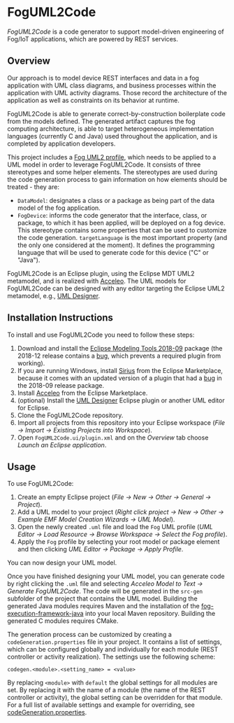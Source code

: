 # FogUML2Code

*FogUML2Code* is a code generator to support model-driven engineering of Fog/IoT applications, which are powered by REST services.


## Overview

Our approach is to model device REST interfaces and data in a fog application with UML class diagrams, and business processes within the application with UML activity diagrams. Those record the architecture of the application as well as constraints on its behavior at runtime.

FogUML2Code is able to generate correct-by-construction boilerplate code from the models defined. The generated artifact captures the fog computing architecture, is able to target heterogeneous implementation languages (currently C and Java) used throughout the application, and is completed by application developers.

This project includes a [Fog UML2 profile](./FogUMLProfile), which needs to be applied to a UML model in order to leverage FogUML2Code. It consists of three stereotypes and some helper elements. The stereotypes are used during the code generation process to gain information on how elements should be treated - they are:
* `DataModel`: designates a class or a package as being part of the data model of the fog application.
* `FogDevice`: informs the code generator that the interface, class, or package, to which it has been applied, will be deployed on a fog device. This stereotype contains some properties that can be used to customize the code generation. `targetLanguage` is the most important property (and the only one considered at the moment). It defines the programming language that will be used to generate code for this device ("C" or "Java").

FogUML2Code is an Eclipse plugin, using the Eclipse MDT UML2 metamodel, and is realized with [Acceleo](https://www.eclipse.org/acceleo/). The UML models for FogUML2Code can be designed with any editor targeting the Eclipse UML2 metamodel, e.g., [UML Designer](http://www.umldesigner.org/).


## Installation Instructions

To install and use FogUML2Code you need to follow these steps:
1. Download and install the [Eclipse Modeling Tools 2018-09](https://www.eclipse.org/downloads/packages/release/2018-09/r/eclipse-modeling-tools) package (the 2018-12 release contains a [bug](https://bugs.eclipse.org/bugs/show_bug.cgi?id=543103), which prevents a required plugin from working).
2. If you are running Windows, install [Sirius](https://marketplace.eclipse.org/content/sirius) from the Eclipse Marketplace, because it comes with an updated version of a plugin that had a [bug](https://bugs.eclipse.org/bugs/show_bug.cgi?id=539333) in the 2018-09 release package.
3. Install [Acceleo](https://marketplace.eclipse.org/content/acceleo) from the Eclipse Marketplace.
4. (optional) Install the [UML Designer](http://www.umldesigner.org/) Eclipse plugin or another UML editor for Eclipse.
5. Clone the FogUML2Code repository.
6. Import all projects from this repository into your Eclipse workspace (*File -> Import -> Existing Projects into Workspace*).
7. Open `FogUML2Code.ui/plugin.xml` and on the *Overview* tab choose *Launch an Eclipse application*.


## Usage

To use FogUML2Code:
1. Create an empty Eclipse project (*File -> New -> Other -> General -> Project*).
2. Add a UML model to your project (*Right click project -> New -> Other -> Example EMF Model Creation Wizards -> UML Model*).
3. Open the newly created `.uml` file and load the `Fog` UML profile (*UML Editor -> Load Resource -> Browse Workspace -> Select the Fog profile*).
4. Apply the `Fog` profile by selecting your root model or package element and then clicking *UML Editor -> Package -> Apply Profile*.

You can now design your UML model.

Once you have finished designing your UML model, you can generate code by right clicking the `.uml` file and selecting *Acceleo Model to Text -> Generate FogUML2Code*. The code will be generated in the `src-gen` subfolder of the project that contains the UML model. Building the generated Java modules requires Maven and the installation of the [fog-execution-framework-java](https://github.com/fog-uml-2-code/fog-execution-framework-java) into your local Maven repository. Building the generated C modules requires CMake.

The generation process can be customized by creating a `codeGeneration.properties` file in your project. It contains a list of settings, which can be configured globally and individually for each module (REST controller or activity realization). The settings use the following scheme:

```
codegen.<module>.<setting_name> = <value>
```

By replacing `<module>` with `default` the global settings for all modules are set.
By replacing it with the name of a module (the name of the REST controller or activity), the global setting can be overridden for that module. For a full list of available settings and example for overriding, see [codeGeneration.properties](./FogUML2Code/src/pusztai/thomas/architecture/fog/uml/gen/properties/codeGeneration.properties).
